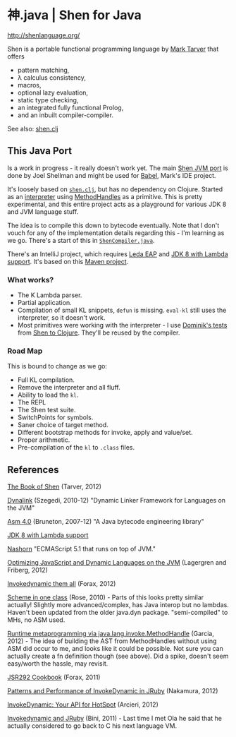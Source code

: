 # 神.java | Shen for Java

http://shenlanguage.org/

Shen is a portable functional programming language by [Mark Tarver](http://www.lambdassociates.org/) that offers

* pattern matching,
* λ calculus consistency,
* macros,
* optional lazy evaluation,
* static type checking,
* an integrated fully functional Prolog,
* and an inbuilt compiler-compiler.

See also: [shen.clj](https://github.com/hraberg/shen.clj)


## This Java Port

Is a work in progress - it really doesn't work yet. The main [Shen JVM port](https://www.assembla.com/code/shen-on-java/git/nodes) is done by Joel Shellman and might be used for [Babel](http://www.shenlanguage.org/babel/babel.htm), Mark's IDE project.

It's loosely based on [`shen.clj`](https://github.com/hraberg/shen.clj), but has no dependency on Clojure.
Started as an [interpreter](https://github.com/hraberg/Shen.java/blob/master/src/shen/Shen.java) using [MethodHandles](http://docs.oracle.com/javase/7/docs/api/java/lang/invoke/MethodHandle.html) as a primitive.
This is pretty experimental, and this entire project acts as a playground for various JDK 8 and JVM language stuff.

The idea is to compile this down to bytecode eventually. Note that I don't vouch for any of the implementation details regarding this - I'm learning as we go.
There's a start of this in [`ShenCompiler.java`](https://github.com/hraberg/Shen.java/blob/master/src/shen/ShenCompiler.java).

There's an IntelliJ project, which requires [Leda EAP](http://confluence.jetbrains.net/display/IDEADEV/IDEA+12+EAP) and [JDK 8 with Lambda support](http://jdk8.java.net/lambda/). It's based on this [Maven project](https://github.com/hraberg/Shen.java/blob/master/pom.xml).


### What works?

* The K Lambda parser.
* Partial application.
* Compilation of small KL snippets, `defun` is missing. `eval-kl` still uses the interpreter, so it doesn't work.
* Most primitives were working with the interpreter - I use [Dominik's tests](https://github.com/hraberg/Shen.java/blob/master/test/shen/ShenTest.java) from [Shen to Clojure](http://code.google.com/p/shen-to-clojure/). They'll be reused by the compiler.


### Road Map

This is bound to change as we go:

* Full KL compilation.
* Remove the interpreter and all fluff.
* Ability to load the `kl`.
* The REPL
* The Shen test suite.
* SwitchPoints for symbols.
* Saner choice of target method.
* Different bootstrap methods for invoke, apply and value/set.
* Proper arithmetic.
* Pre-compilation of the `kl` to `.class` files.


## References

[The Book of Shen](http://www.shenlanguage.org/tbos.html) (Tarver, 2012)

[Dynalink](https://github.com/szegedi/dynalink) (Szegedi, 2010-12) "Dynamic Linker Framework for Languages on the JVM"

[Asm 4.0](http://asm.ow2.org/index.html) (Bruneton, 2007-12) "A Java bytecode engineering library"

[JDK 8 with Lambda support](http://jdk8.java.net/lambda/)

[Nashorn](https://blogs.oracle.com/nashorn/entry/open_for_business) "ECMAScript 5.1 that runs on top of JVM."

[Optimizing JavaScript and Dynamic Languages on the JVM](http://www.oracle.com/javaone/lad-en/program/schedule/sessions/con5390-enok-1885659.pdf) (Lagergren and Friberg, 2012)

[Invokedynamic them all](https://speakerdeck.com/forax/invokedynamic-them-all) (Forax, 2012)

[Scheme in one class](https://blogs.oracle.com/jrose/entry/scheme_in_one_class) (Rose, 2010) - Parts of this looks pretty similar actually! Slightly more advanced/complex, has Java interop but no lambdas. Haven't been updated from the older java.dyn package. "semi-compiled" to MHs, no ASM used.

[Runtime metaprogramming via java.lang.invoke.MethodHandle](http://lampwww.epfl.ch/~magarcia/ScalaCompilerCornerReloaded/2012Q2/RuntimeMP.pdf) (Garcia, 2012) - The idea of building the AST from MethodHandles without using ASM did occur to me, and looks like it could be possible. Not sure you can actually create a fn definition though (see above). Did a spike, doesn't seem easy/worth the hassle, may revisit.

[JSR292 Cookbook](http://code.google.com/p/jsr292-cookbook/) (Forax, 2011)

[Patterns and Performance of InvokeDynamic in JRuby](http://bit.ly/jjug-indy-jruby-en) (Nakamura, 2012)

[InvokeDynamic: Your API for HotSpot](http://www.slideshare.net/boundaryinc/invoke-dynamic-your-api-to-hotspot) (Arcieri, 2012)

[Invokedynamic and JRuby](http://vimeo.com/27207224) (Bini, 2011) - Last time I met Ola he said that he actually considered to go back to C his next language VM.

